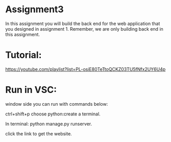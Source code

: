 # Assignment3
In this assignment you will build the back end for the web application that you designed in assignment 1.  Remember, we are only building back end in this assignment.

# Tutorial:
https://youtube.com/playlist?list=PL-osiE80TeTtoQCKZ03TU5fNfx2UY6U4p

# Run in VSC:
window side you can run with commands below:


ctrl+shift+p choose python:create a terminal.


In terminal: python manage.py runserver.


click the link to get the website.
